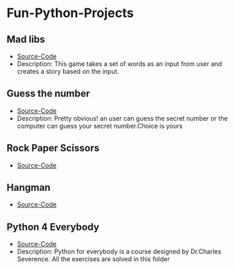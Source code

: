 # Fun-Python-Projects
<!-- New readme coming soon!! -->
## Mad libs  
- [Source-Code](https://github.com/MihirMore/Fun-Python-Projects/tree/main/Madlibs)
- Description: This game takes a set of words as an input from user and creates a story based on the input.

## Guess the number 
- [Source-Code](https://github.com/MihirMore/Fun-Python-Projects/tree/main/Guess_the_number)
- Description: Pretty obvious! an user can guess the secret number or the computer can guess your secret number.Choice is yours

## Rock Paper Scissors
- [Source-Code](https://github.com/MihirMore/Fun-Python-Projects/tree/main/rock-paper-scissors)

## Hangman
- [Source-Code](https://github.com/MihirMore/Fun-Python-Projects/tree/main/Hangman)

## Python 4 Everybody
- [Source-Code](https://github.com/MihirMore/Fun-Python-Projects/tree/main/Python4everybody)
- Description: Python for everybody is a course designed by Dr.Charles Severence. All the exercises are solved in this folder 
